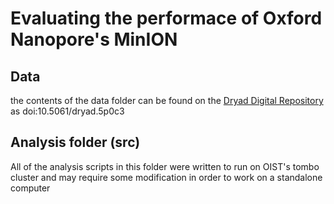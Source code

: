 # Evaluating the performace of Oxford Nanopore's MinION

## Data

the contents of the data folder can be found on the [Dryad Digital Repository](http://dx.doi.org/10.5061/dryad.5p0c3) as doi:10.5061/dryad.5p0c3

## Analysis folder (src)

All of the analysis scripts in this folder were written to run on OIST's tombo cluster and may require some modification in order to work on a standalone computer
